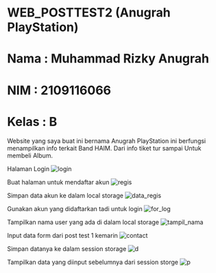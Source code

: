 # WEB_POSTTEST2 (Anugrah PlayStation)
# Nama   : Muhammad Rizky Anugrah
# NIM    : 2109116066
# Kelas  : B

Website yang saya buat ini bernama Anugrah PlayStation ini berfungsi menampilkan info terkait Band HAIM. Dari info tiket tur sampai Untuk membeli Album.

Halaman Login
![login](https://user-images.githubusercontent.com/57690145/227735092-810e7d55-463a-4630-9999-384d087c2c86.png)

Buat halaman untuk mendaftar akun
![regis](https://user-images.githubusercontent.com/57690145/227735242-6b8bbcea-a584-46af-a73d-af6c838b3e9e.png)

Simpan data akun ke dalam local storage
![data_regis](https://user-images.githubusercontent.com/57690145/227735360-eb32632d-9ad9-4682-8ec0-81d13f3bf056.png)

Gunakan akun yang didaftarkan tadi untuk login
![for_log](https://user-images.githubusercontent.com/57690145/227735393-ce66ecf0-3361-44f7-9f21-0309ca66b6c8.png)

Tampilkan nama user yang ada di dalam local storage
![tampil_nama](https://user-images.githubusercontent.com/57690145/227735434-43d31ebb-81e1-4c25-8d2d-5c8e550cf7d6.png)

Input data form dari post test 1 kemarin
![contact](https://user-images.githubusercontent.com/57690145/227735500-12766df3-b80d-4ae4-93ca-d13f6ebdc136.png)

Simpan datanya ke dalam session storage
![d](https://user-images.githubusercontent.com/57690145/227737927-82e12bd7-0926-414c-97ee-d5561c8615de.png)

Tampilkan data yang diinput sebelumnya dari session storge
![p](https://user-images.githubusercontent.com/57690145/227738047-c1971138-a3a1-41d2-a62d-e16b6bda8c94.png)

